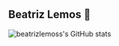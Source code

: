 ## Beatriz Lemos 👋

![beatrizlemoss's GitHub stats](https://github-readme-stats.vercel.app/api?username=beatrizlemoss&show_icons=true&theme=dracula)
